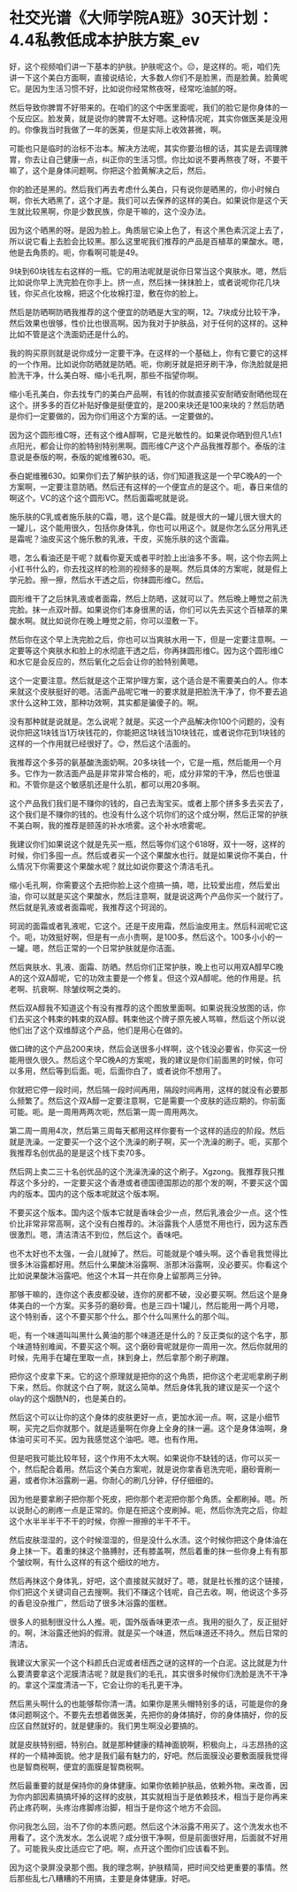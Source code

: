 # 社交光谱《大师学院A班》30天计划：4.4私教低成本护肤方案_ev

好，这个视频咱们讲一下基本的护肤。护肤呢这个。😔，是这样的。呃，咱们先讲一下这个美白方面啊，直接说结论，大多数人你们不是脸黑，而是脸黄。脸黄呢它。是因为生活习惯不好，比如说你经常熬夜呀，经常吃油腻的呀。

然后导致你脾胃不好带来的。在咱们的这个中医里面呢，我们的脸它是你身体的一个反应区。脸发黄，就是说你的脾胃不太好嗯。这种情况呢，其实你做医美是没用的。你像我当时我做了一年的医美，但是实际上收效甚微，啊。

可能也只是临时的治标不治本。解决方法呢，其实你要治根的话，其实是去调理脾胃，你去让自己健康一点，纠正你的生活习惯。你比如说不要再熬夜了呀，不要干嘛了，这个是身体问题啊。你把这个脸黄解决之后，然后。

你的脸还是黑的。然后我们再去考虑什么美白，只有说你是晒黑的，你小时候白啊，你长大晒黑了，这个才是。我们可以去保养的这样的美白。如果说你是这个天生就比较黑啊，你是少数民族，你是干嘛的，这个没办法。

因为这个晒黑的呀。是因为脸上。角质层它染上色了，有这个黑色素沉淀上去了，所以说它看上去脸会比较黑。那么这里呢我们推荐的产品是百植萃的果酸水。嗯，他是去角质的。呃，你看啊可能是49。

9块到60块钱左右这样的一瓶。它的用法呢就是说你日常当这个爽肤水。嗯，然后比如说你早上洗完脸在你手上。挤一点，然后抹一抹抹脸上，或者说呢你花几块钱，你买点化妆棉，把这个化妆棉打湿，敷在你的脸上。

然后是防晒啊防晒我推荐的这个便宜的防晒是大宝的啊，12。7块成分比较干净，然后效果也很够，性价比也很高啊。因为我对于护肤品，对于任何的这样的。这种比如不管是这个洗面奶还是什么的。

我的购买原则就是说你成分一定要干净。在这样的一个基础上，你有它要它的这样的一个作用。比如说你防晒就是防晒。呃，你刷牙就是把牙刷干净，你洗脸就是把脸洗干净，什么美白呀、缩小毛孔啊，那些不指望你啊。

缩小毛孔美白，你去找专门的美白产品啊，有钱的你就直接买安耐晒安耐晒他现在这个。拼多多的百亿补贴好像是挺便宜的，是200来块还是100来块的？然后防晒是你们一定要做的，因为你们用这个方案的话。一定要做的。

因为这个圆形维C呀，还有这个维A醇啊，它是光敏性的。如果说你晒到但凡1点1点阳光，都会让你的脸特别特别黑啊。圆形维C产这个产品我推荐那个。泰版的注意说是泰版的啊，泰版的妮维雅630。呃。

泰白妮维雅630。如果你们去了解护肤的话，你们知道我这是一个早C晚A的一个方案啊，一定要注意防晒。然后还有这样的一个便宜点的是这个。呃，春日来信的啊这个。VC的这个这个圆形VC。然后面霜呢就是说。

施乐肤的C乳或者施乐肤的C霜，嗯，这个是C霜。就是很大的一罐儿很大很大的一罐儿，这个能用很久，包括你身体乳，你也可以用这个。就是你怎么区分用乳还是霜呢？油皮买这个施乐敷的乳液，干皮，买施乐肤的这个面霜。

嗯，怎么看油还是干呢？就看你夏天或者平时脸上出油多不多。啊，这个你去网上小红书什么的，你去找这样的检测的视频多的是啊。然后具体的方案呢，就是假上学元脸。擦一擦，然后水干透之后，你抹圆形维C。然后。

圆形维干了之后抹乳液或者面霜，然后上防晒，这就可以了。然后晚上睡觉之前洗完脸。抹一点双叶醇。如果说你们本身很黑的话，你们可以先去买这个百植萃的果酸水啊。就比如说你在晚上睡觉之前，你可以湿敷一下。

然后你在这个早上洗完脸之后，你也可以当爽肤水用一下，但是一定要注意啊。一定要等这个爽肤水和脸上的水彻底干透之后，你再抹圆形维C。因为这个圆形维C和水它是会反应的，然后氧化之后会让你的脸特别黄嗯。

这个一定要注意。然后就是这个正常护理方案，这个适合是不需要美白的人。你本来就这个皮肤挺好的嗯。洁面产品呢它唯一的要求就是把脸洗干净了，你不要去追求什么这种工效，那种功效啊，其实都是骗傻子的。啊。

没有那种就是说就是。怎么说呢？就是。买这一个产品解决你100个问题的，没有说你把这1块钱当1万块钱花的，你能把这1块钱当10块钱花，或者说你花到1块钱的这样的一个作用就已经很好了。😊，然后这个洁面的。

我推荐这个多芬的氨基酸洗面奶啊。20多块钱一个，它是一瓶，然后能用一个月多。它作为一款洁面产品是非常非常合格的，呃，成分非常的干净，然后也很温和。不管你是这个敏感肌还是什么肌，都可以用20多啊。

这个产品我们我们是不赚你的钱的，自己去淘宝买。或者上那个拼多多去买去了，这个我们是不赚你的钱的。也没有什么这个坑你们的这个成分啊，然后正常的护肤不美白啊，我的推荐是颐莲的补水喷雾。这个补水喷雾呢。

我建议你们如果说这个就是先买一瓶，然后等你们这个618呀，双十一呀，这样的时候，你们多囤一点。然后或者买一个这个果酸水也行。就是如果说你不美白，什么情况下你需要这个果酸水呢？就比如说你要这个清洁毛孔。

缩小毛孔啊，你需要这个去把你脸上这个痘搞一搞，嗯，比较爱出痘，然后爱出油，你可以就是买这个果酸水，然后注意啊，就是说这两个产品你买一个就行了。然后就是乳液或者面霜呢，我推荐这个珂润的。

珂润的面霜或者乳液呢，它这个。还是干皮用霜，然后油皮用主。然后科润呢它这个。呃，功效挺好啊，但是有一点小贵啊，是100多。然后这个。100多小小的一一罐。嗯，然后正常的一个日常护肤就是你洁面。

然后爽肤水、乳液、面霜、防晒。然后你们正常护肤，晚上也可以用双A醇早C晚A的这个双A醇呢，它的功效主要是一个修复。但这个双A醇呢。他的作用是。抗老啊、抗衰啊、除皱纹啊之类的。

然后双A醇我不知道这个有没有推荐的这个图放里面啊。如果说我没放图的话，你们去买这个韩束的韩束的双A醇。韩束他这个牌子原先被人骂嘛，然后这个所以说他们出了这个双维醇这个产品，他们是用心在做的。

做口碑的这个产品200来块，然后会送很多小样啊，这个钱没必要省，你买这一份能用很久很久。然后这个早C晚A的方案呢，我的建议是你们前面黑的时候，你可以多用，然后等到后面。呃，后面你白了，或者说你不想用了。

你就把它停一段时间，然后隔一段时间再用，隔段时间再用，这样的就没有必要那么频繁了。然后这个双A醇一定要注意啊，它是需要一个皮肤的适应期的。你前面可能。呃。是一周用两两次呃，然后第一周一周用两次。

第二周一周用4次，然后第三周每天都用这样你要有一个这样的适应的阶段。然后就是洗澡。一定要买一个这个这个洗澡的刷子啊，买一个洗澡的刷子。呃，买那个我推荐名创优品的是是这个线下卖70多。

然后网上卖二三十名创优品的这个洗澡洗澡的这个刷子。Xgzong。我推荐我只推荐这个多分的，一定要买这个香港或者德国德国那边的那个发的啊，不要买这个国内的版本。国内的这个版本呢就这个版本啊。

不要买这个版本。国内这个版本它就是香味会少一点，然后乳液会少一点。这个性价比非常非常高啊，这个没有白推荐的。沐浴露我个人感觉不用也行，因为这东西很激烈。嗯，清洁清洁不到位，然后这个。香味吧。

也不太好也不太强，一会儿就掉了。然后。可能就是个噱头啊。这个香皂我觉得比很多沐浴露都好用。然后什么果酸沐浴露啊、浙那沐浴露啊，没必要买。你看这个比如说果酸沐浴露吧。他这个木耳一共在你身上留那两三分钟。

那够干嘛的，连你这个表皮都没破，连你的房都不破，没必要买啊。然后这个是身体美白的一个方案。买多芬的磨砂膏。也是三四十1罐儿，然后能用一两个月嗯，这个特别香，这个不要买那个什么。那个什么叫黑什么的那个叫。

呃，有一个味道叫叫黑什么黄油的那个味道还是什么的？反正类似的这个名字，那个味道特别难闻，不要买这个啊。这个磨砂膏呢就是你一周用一次。然后你就用的时候，先用手在罐在里取一点，抹到身上，然后拿那个刷子刷蹭。

把你这个皮拿下来。它的这个原理就是把你的这个角质，把你这个老泥呃拿刷子刷下来，然后。你就这个白了啊，就这么简单。然后身体乳我的建议是买一个这个olay的这个烟酰N的，也是美白的。

然后这个可以让你的这个身体的皮肤更好一点，更加水润一点。啊，这是小细节啊，买完之后你就那个。就是适量啊在你身上全身的抹一遍。这个是身体油啊，身体油可买可不买。因为我感觉这个油吧。嗯。也有作用。

但是吧我可能比较年轻，这个作用不太大啊。如果说你不缺钱的话，你可以买一个，然后配合着用。然后这个美白方案呢，就是说你拿香皂洗完呃，磨砂膏刷一遍，或者你沐浴露刷一遍。你耐心的刷几分钟，仔仔细细的。

因为他是要拿刷子把你那个死皮，把你那个老泥把你那个角质。全都刷掉。嗯。所以说耐心的刷疼一点是正常的。你是在把这个皮刷掉。呃，然后你洗完之后，你趁这个水半半半干不干的时候，你擦一擦擦的半干不干。

然后皮肤湿湿的，这个时候湿湿的，但是没什么水渍。这个时候你把这个身体油在身上抹一下。着重的抹这个胳膊肘，还有膝盖啊，然后着重的抹一些你身上有有那个皱纹啊，有什么这样的有这个细纹的地方。

然后再抹这个身体乳，好吧，这个直接就买就好了。嗯，就是社长推的这个链接，你们把这个关键词自己去搜啊。我们不赚这个钱呢，自己去收。啊，他说这个多芬的香皂没杂推广，然后动了很多沐浴露的蛋糕。

很多人的抵制很没什么人推。呃，国外版香味更浓一点。我用的挺久了，反正挺好的。啊，沐浴露还他妈的假滑。就是买一个味道，然后味道还不持久。然后日常的清洁。

我建议大家买一个这个科颜氏白泥或者纽西之谜的这样的一个白泥。这比就是为什么要清要拿这个泥膜清洁呢？就是我们的毛孔，其实很多时候你们洗脸是洗不干净的。拿这个深度清洁一下，它会让你的毛孔更干净。

然后黑头啊什么的也能够帮你清一清。如果你是黑头帽特别多的话，可能是你的身体问题啊这个。不要先去想着做医美，先把你的身体搞好，你的身体搞好，你的反应区自然就好的，就是健康的。我们男生啊没必要搞的。

就是皮肤特别细，特别白。就是那种健康的精神面貌啊，积极向上，斗志昂扬的这样的一个精神面貌。他才是我们最有魅力的，好吧。然后面膜没必要敷面膜我觉得也是智商税啊，便宜的面膜是智商税啊。

然后最重要的就是保持你的身体健康。如果你依赖护肤品，依赖外物。来改善，因为你内部因素搞搞坏掉的这样的皮肤，其实就相当于是依赖技术，相当于是你再来药止疼药啊，头疼治疼脚疼治脚，相当于是你这个地方不会回。

你问我怎么回，治不了你的本质问题。然后这个沐浴露不用买了。这个洗发水也不用看了。这个洗发水。怎么说呢？成分很干净啊，但是前面很好用，后面就不好用了。可能我头皮比适应它了吧。啊，点开这个图你们应该看不到。

因为这个录屏没录那个图。我的理念啊，护肤精简，把时间交给更重要的事情。然后那些乱七八糟糟的不用搞，主要是身体健康。好吧。

